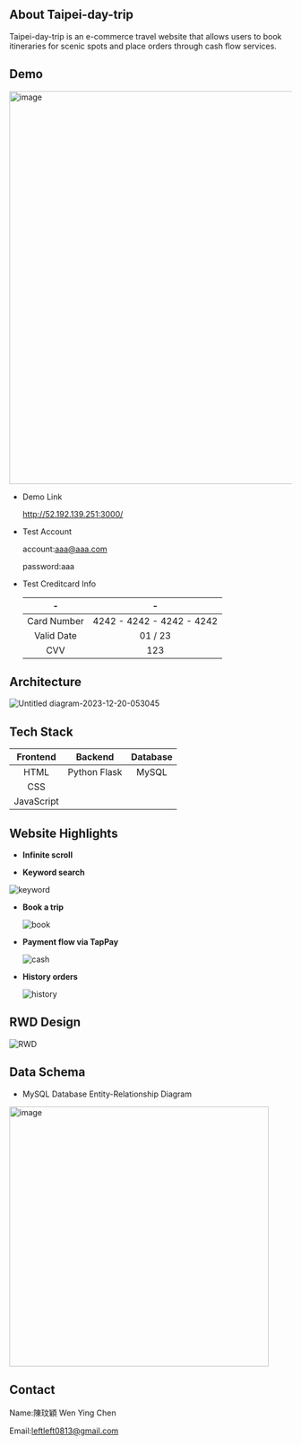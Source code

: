 ## About Taipei-day-trip
Taipei-day-trip is an e-commerce travel website that allows users to book itineraries for scenic spots and place orders through cash flow services.

## Demo


<img width="700" alt="image" src="https://github.com/ismeleft/taipei-day-trip/assets/76611330/0c6d3c6f-dc56-4903-a2c7-3c4d6656f9e9">

- Demo Link
  
    http://52.192.139.251:3000/

- Test Account
  
    account:aaa@aaa.com
    
    password:aaa

- Test Creditcard Info
    
    |- | -| 
    | :----:|:----: |
    | Card Number | 4242 - 4242 - 4242 - 4242 |
    | Valid Date |01 / 23  |
    | CVV|123 | 
    

## Architecture

![Untitled diagram-2023-12-20-053045](https://github.com/ismeleft/taipei-day-trip/assets/76611330/71bfdc41-e6f7-4c25-9147-88e2eb175daa)



## Tech Stack

| Frontend | Backend | Database |
| :----:|:----: | :----: |
| HTML | Python Flask | MySQL |
| CSS |  |  |
| JavaScript| | |  


## Website Highlights
- **Infinite scroll**
  



- **Keyword search**
  
![keyword](https://github.com/ismeleft/taipei-day-trip/assets/76611330/3c40228f-488b-4a6b-ba62-ae105a360267)  


- **Book a trip**
  
    ![book](https://github.com/ismeleft/taipei-day-trip/assets/76611330/81e53f3b-f5b2-42c0-a040-b94bbdea02ad)

- **Payment flow via TapPay**
  
    ![cash](https://github.com/ismeleft/taipei-day-trip/assets/76611330/0b4ce126-0ab0-49bb-a424-d82283060902)
  

- **History orders**
  
    ![history](https://github.com/ismeleft/taipei-day-trip/assets/76611330/aacd5e9b-844a-4ab3-80e1-b3a9b49426c8)
  

## RWD Design  
![RWD](https://github.com/ismeleft/taipei-day-trip/assets/76611330/165e5693-f930-4f80-8a35-1f6f04510e4d)





## Data Schema
- MySQL Database Entity-Relationship Diagram

<img width="463" alt="image" src="https://github.com/ismeleft/taipei-day-trip/assets/76611330/9f1f10b7-5dc0-49c7-bfdd-b70cd252a8a9">


## Contact
Name:陳玟穎 Wen Ying Chen  

Email:leftleft0813@gmail.com

